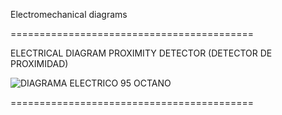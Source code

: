 Electromechanical diagrams

==========================================

ELECTRICAL DIAGRAM
PROXIMITY DETECTOR (DETECTOR DE PROXIMIDAD)

![DIAGRAMA ELECTRICO 95 OCTANO](https://github.com/user-attachments/assets/6a4dcc73-e8d9-4cb9-80c9-d55d69928160)


==========================================

